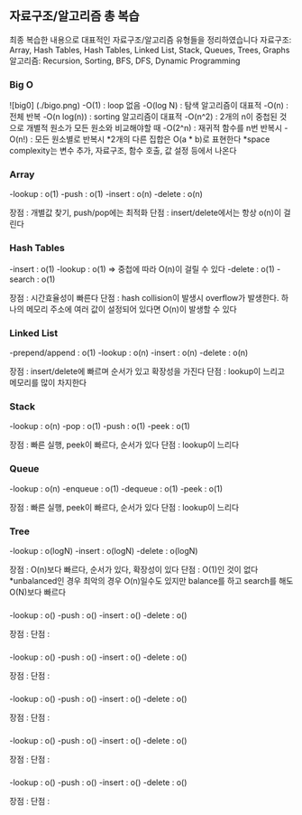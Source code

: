 ## 자료구조/알고리즘 총 복습
최종 복습한 내용으로 대표적인 자료구조/알고리즘 유형들을 정리하였습니다
자료구조: Array, Hash Tables, Hash Tables, Linked List, Stack, Queues, Trees, Graphs
알고리즘: Recursion, Sorting, BFS, DFS, Dynamic Programming

### Big O
![big0] (./bigo.png)
-O(1) : loop 없음
-O(log N) : 탐색 알고리즘이 대표적
-O(n) : 전체 반복
-O(n log(n)) : sorting 알고리즘이 대표적
-O(n^2) : 2개의 n이 중첩된 것으로 개별적 원소가 모든 원소와 비교해야할 때
-O(2^n) : 재귀적 함수를 n번 반복시
-O(n!) : 모든 원소별로 반복시
*2개의 다른 집합은 O(a * b)로 표현한다
*space complexity는 변수 추가, 자료구조, 함수 호출, 값 설정 등에서 나온다


### Array
-lookup : o(1)
-push : o(1)
-insert : o(n)
-delete : o(n)

장점 : 개별값 찾기, push/pop에는 최적화
단점 : insert/delete에서는 항상 o(n)이 걸린다


### Hash Tables
-insert : o(1)
-lookup : o(1) => 중첩에 따라 O(n)이 걸릴 수 있다
-delete : o(1)
-search : o(1)

장점 : 시간효율성이 빠른다
단점 : hash collision이 발생시 overflow가 발생한다. 하나의 메모리 주소에 여러 
값이 설정되어 있다면 O(n)이 발생할 수 있다


### Linked List
-prepend/append : o(1)
-lookup : o(n)
-insert : o(n)
-delete : o(n)

장점 : insert/delete에 빠르며 순서가 있고 확장성을 가진다
단점 : lookup이 느리고 메모리를 많이 차지한다



### Stack
-lookup : o(n)
-pop : o(1)
-push : o(1)
-peek : o(1)

장점 : 빠른 실행, peek이 빠르다, 순서가 있다
단점 : lookup이 느리다

### Queue
-lookup : o(n)
-enqueue : o(1)
-dequeue : o(1)
-peek : o(1)

장점 : 빠른 실행, peek이 빠르다, 순서가 있다
단점 : lookup이 느리다

### Tree
-lookup : o(logN)
-insert : o(logN)
-delete : o(logN)

장점 : O(n)보다 빠르다, 순서가 있다, 확장성이 있다
단점 : O(1)인 것이 없다
*unbalanced인 경우 최악의 경우 O(n)일수도 있지만 balance를 하고 search를 해도 O(N)보다 빠르다


### 
-lookup : o()
-push : o()
-insert : o()
-delete : o()

장점 : 
단점 : 

### 
-lookup : o()
-push : o()
-insert : o()
-delete : o()

장점 : 
단점 : 

### 
-lookup : o()
-push : o()
-insert : o()
-delete : o()

장점 : 
단점 : 

### 
-lookup : o()
-push : o()
-insert : o()
-delete : o()

장점 : 
단점 : 

### 
-lookup : o()
-push : o()
-insert : o()
-delete : o()

장점 : 
단점 : 
